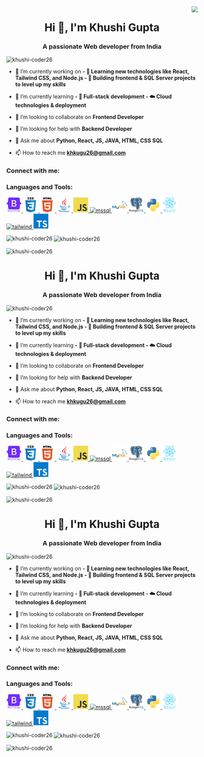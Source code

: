 <img align="right" src="![image](https://github.com/user-attachments/assets/05e707e7-1199-4cc8-8b1c-6f11c74e8be0)"/>

<h1 align="center">Hi 👋, I'm Khushi Gupta</h1>
<h3 align="center">A passionate Web developer from India</h3>

<p align="left"> <img src="https://komarev.com/ghpvc/?username=khushi-coder26&label=Profile%20views&color=0e75b6&style=flat" alt="khushi-coder26" /> </p>

- 🔭 I’m currently working on **- 🧠 Learning new technologies like React, Tailwind CSS, and Node.js - 🚀 Building frontend & SQL Server projects to level up my skills**

- 🌱 I’m currently learning **- 🔧 Full-stack development - ☁️ Cloud technologies & deployment**

- 👯 I’m looking to collaborate on **Frontend Developer**

- 🤝 I’m looking for help with **Backend Developer**

- 💬 Ask me about **Python, React, JS, JAVA, HTML, CSS SQL**

- 📫 How to reach me **khkugu26@gmail.com**

<h3 align="left">Connect with me:</h3>
<p align="left">
</p>

<h3 align="left">Languages and Tools:</h3>
<p align="left"> <a href="https://getbootstrap.com" target="_blank" rel="noreferrer"> <img src="https://raw.githubusercontent.com/devicons/devicon/master/icons/bootstrap/bootstrap-plain-wordmark.svg" alt="bootstrap" width="40" height="40"/> </a> <a href="https://www.w3schools.com/css/" target="_blank" rel="noreferrer"> <img src="https://raw.githubusercontent.com/devicons/devicon/master/icons/css3/css3-original-wordmark.svg" alt="css3" width="40" height="40"/> </a> <a href="https://www.w3.org/html/" target="_blank" rel="noreferrer"> <img src="https://raw.githubusercontent.com/devicons/devicon/master/icons/html5/html5-original-wordmark.svg" alt="html5" width="40" height="40"/> </a> <a href="https://www.java.com" target="_blank" rel="noreferrer"> <img src="https://raw.githubusercontent.com/devicons/devicon/master/icons/java/java-original.svg" alt="java" width="40" height="40"/> </a> <a href="https://developer.mozilla.org/en-US/docs/Web/JavaScript" target="_blank" rel="noreferrer"> <img src="https://raw.githubusercontent.com/devicons/devicon/master/icons/javascript/javascript-original.svg" alt="javascript" width="40" height="40"/> </a> <a href="https://www.microsoft.com/en-us/sql-server" target="_blank" rel="noreferrer"> <img src="https://www.svgrepo.com/show/303229/microsoft-sql-server-logo.svg" alt="mssql" width="40" height="40"/> </a> <a href="https://www.mysql.com/" target="_blank" rel="noreferrer"> <img src="https://raw.githubusercontent.com/devicons/devicon/master/icons/mysql/mysql-original-wordmark.svg" alt="mysql" width="40" height="40"/> </a> <a href="https://www.postgresql.org" target="_blank" rel="noreferrer"> <img src="https://raw.githubusercontent.com/devicons/devicon/master/icons/postgresql/postgresql-original-wordmark.svg" alt="postgresql" width="40" height="40"/> </a> <a href="https://www.python.org" target="_blank" rel="noreferrer"> <img src="https://raw.githubusercontent.com/devicons/devicon/master/icons/python/python-original.svg" alt="python" width="40" height="40"/> </a> <a href="https://reactjs.org/" target="_blank" rel="noreferrer"> <img src="https://raw.githubusercontent.com/devicons/devicon/master/icons/react/react-original-wordmark.svg" alt="react" width="40" height="40"/> </a> <a href="https://tailwindcss.com/" target="_blank" rel="noreferrer"> <img src="https://www.vectorlogo.zone/logos/tailwindcss/tailwindcss-icon.svg" alt="tailwind" width="40" height="40"/> </a> <a href="https://www.typescriptlang.org/" target="_blank" rel="noreferrer"> <img src="https://raw.githubusercontent.com/devicons/devicon/master/icons/typescript/typescript-original.svg" alt="typescript" width="40" height="40"/> </a> </p>

<p><img align="left" src="https://github-readme-stats.vercel.app/api/top-langs?username=khushi-coder26&show_icons=true&locale=en&layout=compact" alt="khushi-coder26" /></p>

<p>&nbsp;<img align="center" src="https://github-readme-stats.vercel.app/api?username=khushi-coder26&show_icons=true&locale=en" alt="khushi-coder26" /></p>

<p><img align="center" src="https://github-readme-streak-stats.herokuapp.com/?user=khushi-coder26&" alt="khushi-coder26" /></p>
<h1 align="center">Hi 👋, I'm Khushi Gupta</h1>
<h3 align="center">A passionate Web developer from India</h3>

<p align="left"> <img src="https://komarev.com/ghpvc/?username=khushi-coder26&label=Profile%20views&color=0e75b6&style=flat" alt="khushi-coder26" /> </p>

- 🔭 I’m currently working on **- 🧠 Learning new technologies like React, Tailwind CSS, and Node.js - 🚀 Building frontend & SQL Server projects to level up my skills**

- 🌱 I’m currently learning **- 🔧 Full-stack development - ☁️ Cloud technologies & deployment**

- 👯 I’m looking to collaborate on **Frontend Developer**

- 🤝 I’m looking for help with **Backend Developer**

- 💬 Ask me about **Python, React, JS, JAVA, HTML, CSS SQL**

- 📫 How to reach me **khkugu26@gmail.com**

<h3 align="left">Connect with me:</h3>
<p align="left">
</p>

<h3 align="left">Languages and Tools:</h3>
<p align="left"> <a href="https://getbootstrap.com" target="_blank" rel="noreferrer"> <img src="https://raw.githubusercontent.com/devicons/devicon/master/icons/bootstrap/bootstrap-plain-wordmark.svg" alt="bootstrap" width="40" height="40"/> </a> <a href="https://www.w3schools.com/css/" target="_blank" rel="noreferrer"> <img src="https://raw.githubusercontent.com/devicons/devicon/master/icons/css3/css3-original-wordmark.svg" alt="css3" width="40" height="40"/> </a> <a href="https://www.w3.org/html/" target="_blank" rel="noreferrer"> <img src="https://raw.githubusercontent.com/devicons/devicon/master/icons/html5/html5-original-wordmark.svg" alt="html5" width="40" height="40"/> </a> <a href="https://www.java.com" target="_blank" rel="noreferrer"> <img src="https://raw.githubusercontent.com/devicons/devicon/master/icons/java/java-original.svg" alt="java" width="40" height="40"/> </a> <a href="https://developer.mozilla.org/en-US/docs/Web/JavaScript" target="_blank" rel="noreferrer"> <img src="https://raw.githubusercontent.com/devicons/devicon/master/icons/javascript/javascript-original.svg" alt="javascript" width="40" height="40"/> </a> <a href="https://www.microsoft.com/en-us/sql-server" target="_blank" rel="noreferrer"> <img src="https://www.svgrepo.com/show/303229/microsoft-sql-server-logo.svg" alt="mssql" width="40" height="40"/> </a> <a href="https://www.mysql.com/" target="_blank" rel="noreferrer"> <img src="https://raw.githubusercontent.com/devicons/devicon/master/icons/mysql/mysql-original-wordmark.svg" alt="mysql" width="40" height="40"/> </a> <a href="https://www.postgresql.org" target="_blank" rel="noreferrer"> <img src="https://raw.githubusercontent.com/devicons/devicon/master/icons/postgresql/postgresql-original-wordmark.svg" alt="postgresql" width="40" height="40"/> </a> <a href="https://www.python.org" target="_blank" rel="noreferrer"> <img src="https://raw.githubusercontent.com/devicons/devicon/master/icons/python/python-original.svg" alt="python" width="40" height="40"/> </a> <a href="https://reactjs.org/" target="_blank" rel="noreferrer"> <img src="https://raw.githubusercontent.com/devicons/devicon/master/icons/react/react-original-wordmark.svg" alt="react" width="40" height="40"/> </a> <a href="https://tailwindcss.com/" target="_blank" rel="noreferrer"> <img src="https://www.vectorlogo.zone/logos/tailwindcss/tailwindcss-icon.svg" alt="tailwind" width="40" height="40"/> </a> <a href="https://www.typescriptlang.org/" target="_blank" rel="noreferrer"> <img src="https://raw.githubusercontent.com/devicons/devicon/master/icons/typescript/typescript-original.svg" alt="typescript" width="40" height="40"/> </a> </p>

<p><img align="left" src="https://github-readme-stats.vercel.app/api/top-langs?username=khushi-coder26&show_icons=true&locale=en&layout=compact" alt="khushi-coder26" /></p>

<p>&nbsp;<img align="center" src="https://github-readme-stats.vercel.app/api?username=khushi-coder26&show_icons=true&locale=en" alt="khushi-coder26" /></p>

<p><img align="center" src="https://github-readme-streak-stats.herokuapp.com/?user=khushi-coder26&" alt="khushi-coder26" /></p>
<h1 align="center">Hi 👋, I'm Khushi Gupta</h1>
<h3 align="center">A passionate Web developer from India</h3>

<p align="left"> <img src="https://komarev.com/ghpvc/?username=khushi-coder26&label=Profile%20views&color=0e75b6&style=flat" alt="khushi-coder26" /> </p>

- 🔭 I’m currently working on **- 🧠 Learning new technologies like React, Tailwind CSS, and Node.js - 🚀 Building frontend & SQL Server projects to level up my skills**

- 🌱 I’m currently learning **- 🔧 Full-stack development - ☁️ Cloud technologies & deployment**

- 👯 I’m looking to collaborate on **Frontend Developer**

- 🤝 I’m looking for help with **Backend Developer**

- 💬 Ask me about **Python, React, JS, JAVA, HTML, CSS SQL**

- 📫 How to reach me **khkugu26@gmail.com**

<h3 align="left">Connect with me:</h3>
<p align="left">
</p>

<h3 align="left">Languages and Tools:</h3>
<p align="left"> <a href="https://getbootstrap.com" target="_blank" rel="noreferrer"> <img src="https://raw.githubusercontent.com/devicons/devicon/master/icons/bootstrap/bootstrap-plain-wordmark.svg" alt="bootstrap" width="40" height="40"/> </a> <a href="https://www.w3schools.com/css/" target="_blank" rel="noreferrer"> <img src="https://raw.githubusercontent.com/devicons/devicon/master/icons/css3/css3-original-wordmark.svg" alt="css3" width="40" height="40"/> </a> <a href="https://www.w3.org/html/" target="_blank" rel="noreferrer"> <img src="https://raw.githubusercontent.com/devicons/devicon/master/icons/html5/html5-original-wordmark.svg" alt="html5" width="40" height="40"/> </a> <a href="https://www.java.com" target="_blank" rel="noreferrer"> <img src="https://raw.githubusercontent.com/devicons/devicon/master/icons/java/java-original.svg" alt="java" width="40" height="40"/> </a> <a href="https://developer.mozilla.org/en-US/docs/Web/JavaScript" target="_blank" rel="noreferrer"> <img src="https://raw.githubusercontent.com/devicons/devicon/master/icons/javascript/javascript-original.svg" alt="javascript" width="40" height="40"/> </a> <a href="https://www.microsoft.com/en-us/sql-server" target="_blank" rel="noreferrer"> <img src="https://www.svgrepo.com/show/303229/microsoft-sql-server-logo.svg" alt="mssql" width="40" height="40"/> </a> <a href="https://www.mysql.com/" target="_blank" rel="noreferrer"> <img src="https://raw.githubusercontent.com/devicons/devicon/master/icons/mysql/mysql-original-wordmark.svg" alt="mysql" width="40" height="40"/> </a> <a href="https://www.postgresql.org" target="_blank" rel="noreferrer"> <img src="https://raw.githubusercontent.com/devicons/devicon/master/icons/postgresql/postgresql-original-wordmark.svg" alt="postgresql" width="40" height="40"/> </a> <a href="https://www.python.org" target="_blank" rel="noreferrer"> <img src="https://raw.githubusercontent.com/devicons/devicon/master/icons/python/python-original.svg" alt="python" width="40" height="40"/> </a> <a href="https://reactjs.org/" target="_blank" rel="noreferrer"> <img src="https://raw.githubusercontent.com/devicons/devicon/master/icons/react/react-original-wordmark.svg" alt="react" width="40" height="40"/> </a> <a href="https://tailwindcss.com/" target="_blank" rel="noreferrer"> <img src="https://www.vectorlogo.zone/logos/tailwindcss/tailwindcss-icon.svg" alt="tailwind" width="40" height="40"/> </a> <a href="https://www.typescriptlang.org/" target="_blank" rel="noreferrer"> <img src="https://raw.githubusercontent.com/devicons/devicon/master/icons/typescript/typescript-original.svg" alt="typescript" width="40" height="40"/> </a> </p>

<p><img align="left" src="https://github-readme-stats.vercel.app/api/top-langs?username=khushi-coder26&show_icons=true&locale=en&layout=compact" alt="khushi-coder26" /></p>

<p>&nbsp;<img align="center" src="https://github-readme-stats.vercel.app/api?username=khushi-coder26&show_icons=true&locale=en" alt="khushi-coder26" /></p>

<p><img align="center" src="https://github-readme-streak-stats.herokuapp.com/?user=khushi-coder26&" alt="khushi-coder26" /></p>
